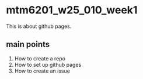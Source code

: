 # mtm6201_w25_010_week1
This is about github pages.
## main points
1. How to create a repo
2. How to set up github pages
3. How to create an issue